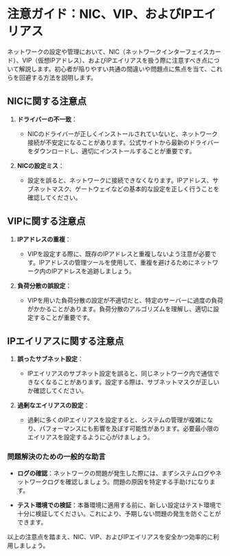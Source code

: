 # 注意ガイド：NIC、VIP、およびIPエイリアス

ネットワークの設定や管理において、NIC（ネットワークインターフェイスカード）、VIP（仮想IPアドレス）、およびIPエイリアスを扱う際に注意すべき点について解説します。初心者が陥りやすい共通の間違いや問題点に焦点を当て、これらを回避する方法を説明します。

## NICに関する注意点

1. **ドライバーの不一致**：
   - NICのドライバーが正しくインストールされていないと、ネットワーク接続が不安定になることがあります。公式サイトから最新のドライバーをダウンロードし、適切にインストールすることが重要です。

2. **NICの設定ミス**：
   - 設定を誤ると、ネットワークに接続できなくなります。IPアドレス、サブネットマスク、ゲートウェイなどの基本的な設定を正しく行うことを確認してください。

## VIPに関する注意点

1. **IPアドレスの重複**：
   - VIPを設定する際に、既存のIPアドレスと重複しないよう注意が必要です。IPアドレスの管理ツールを使用して、重複を避けるためにネットワーク内のIPアドレスを追跡しましょう。

2. **負荷分散の誤設定**：
   - VIPを用いた負荷分散の設定が不適切だと、特定のサーバーに過度の負荷がかかることがあります。負荷分散のアルゴリズムを理解し、適切に設定することが重要です。

## IPエイリアスに関する注意点

1. **誤ったサブネット設定**：
   - IPエイリアスのサブネット設定を誤ると、同じネットワーク内で通信できなくなることがあります。設定する際は、サブネットマスクが正しいか確認してください。

2. **過剰なエイリアスの設定**：
   - 過剰に多くのIPエイリアスを設定すると、システムの管理が複雑になり、パフォーマンスにも影響を及ぼす可能性があります。必要最小限のエイリアスを設定するように心がけましょう。

### 問題解決のための一般的な助言

- **ログの確認**：ネットワークの問題が発生した際には、まずシステムログやネットワークログを確認しましょう。問題の原因を特定する手助けになります。
  
- **テスト環境での検証**：本番環境に適用する前に、新しい設定はテスト環境で十分に検証してください。これにより、予期しない問題の発生を防ぐことができます。

以上の注意点を踏まえ、NIC、VIP、およびIPエイリアスを安全かつ効率的に利用しましょう。